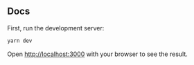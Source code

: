 ## Docs

First, run the development server:

```bash
yarn dev
```

Open [http://localhost:3000](http://localhost:3000) with your browser to see the result.
